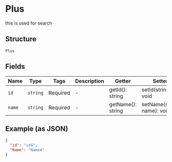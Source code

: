 
# Plus

this is used for search

## Structure

`Plus`

## Fields

| Name | Type | Tags | Description | Getter | Setter |
|  --- | --- | --- | --- | --- | --- |
| `id` | `string` | Required | - | getId(): string | setId(string id): void |
| `name` | `string` | Required | - | getName(): string | setName(string name): void |

## Example (as JSON)

```json
{
  "id": "id4",
  "Name": "Name4"
}
```


